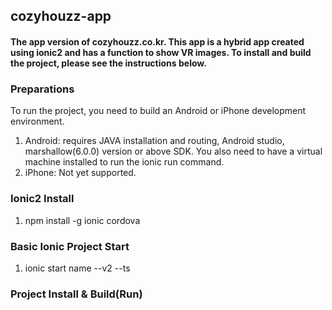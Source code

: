 ## cozyhouzz-app
#### The app version of cozyhouzz.co.kr. This app is a hybrid app created using ionic2 and has a function to show VR images. To install and build the project, please see the instructions below.

### Preparations
To run the project, you need to build an Android or iPhone development environment.
1) Android: requires JAVA installation and routing, Android studio, marshallow(6.0.0) version or above SDK. You also need to have a virtual machine installed to run the ionic run command.
2) iPhone: Not yet supported.

### Ionic2 Install
1) npm install -g ionic cordova

### Basic Ionic Project Start
1) ionic start name --v2 --ts

### Project Install & Build(Run)
